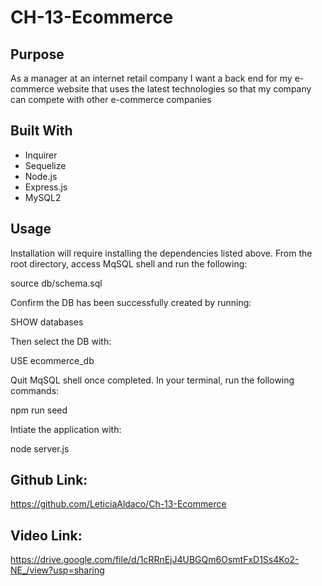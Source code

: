 # CH-13-Ecommerce 

## Purpose
As a manager at an internet retail company I want a back end for my e-commerce website that uses the latest technologies so that my company can compete with other e-commerce companies

## Built With
* Inquirer
* Sequelize
* Node.js
* Express.js
* MySQL2

## Usage
Installation will require installing the dependencies listed above. From the root directory, access MqSQL shell and run the following:

source db/schema.sql

Confirm the DB has been successfully created by running:

SHOW databases 

Then select the DB with:

USE ecommerce_db

Quit MqSQL shell once completed. In your terminal, run the following commands:

npm run seed

Intiate the application with:

node server.js

## Github Link:
https://github.com/LeticiaAldaco/Ch-13-Ecommerce

## Video Link: 
https://drive.google.com/file/d/1cRRnEjJ4UBGQm6OsmtFxD1Ss4Ko2-NE_/view?usp=sharing
